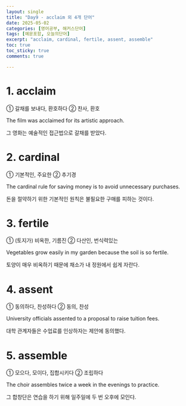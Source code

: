 ```yaml
---
layout: single
title: "Day9 - acclaim 외 4개 단어"
date: 2025-05-02
categories: [영어공부, 해커스단어]
tags: [예문포함, 오늘의단어]
excerpt: "acclaim, cardinal, fertile, assent, assemble"
toc: true
toc_sticky: true
comments: true

---
```


# 1. acclaim
① 갈채를 보내다, 환호하다 ② 찬사, 환호

The film was acclaimed for its artistic approach.

그 영화는 예술적인 접근법으로 갈채를 받았다.

# 2. cardinal
① 기본적인, 주요한 ② 추기경

The cardinal rule for saving money is to avoid unnecessary purchases.

돈을 절약하기 위한 기본적인 원칙은 불필요한 구매를 피하는 것이다.

# 3. fertile
① (토지가) 비옥한, 기름진 ② 다산인, 번식력있는

Vegetables grow easily in my garden because the soil is so fertile.

토양이 매우 비옥하기 때문에 채소가 내 정원에서 쉽게 자란다.

# 4. assent
① 동의하다, 찬성하다 ② 동의, 찬성

University officials assented to a proposal to raise tuition fees.

대학 관계자들은 수업료를 인상하자는 제안에 동의했다.

# 5. assemble
① 모으다, 모이다, 집합시키다 ② 조립하다

The choir assembles twice a week in the evenings to practice.

그 합창단은 연습을 하기 위해 일주일에 두 번 오후에 모인다.